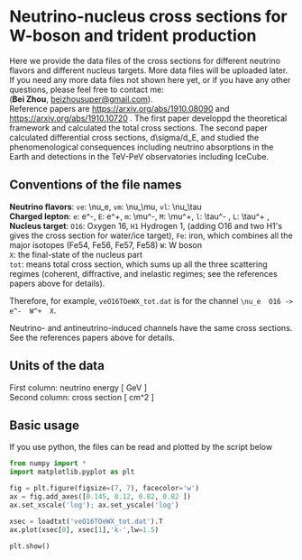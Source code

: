 # Neutrino-nucleus cross sections for W-boson and trident production
Here we provide the data files of the cross sections for different neutrino flavors and different nucleus targets. More data files will be uploaded later.   
If you need any more data files not shown here yet, or if you have any other questions, please feel free to contact me:  
    (**Bei Zhou**, beizhousuper@gmail.com).  
Reference papers are https://arxiv.org/abs/1910.08090 and https://arxiv.org/abs/1910.10720 . The first paper developpd the theoretical framework and calculated the total cross sections. The second paper calculated differential cross sections, d\sigma/d_E, and studied the phenomenological consequences including neutrino absorptions in the Earth and detections in the TeV-PeV observatories including IceCube.


## Conventions of the file names

**Neutrino flavors**: ``ve``: \nu_e,  ``vm``: \nu_\mu,   ``vl``: \nu_\tau   
**Charged lepton**: ``e``: e^-,  ``E``: e^+,  ``m``: \mu^-,  ``M``: \mu^+,  ``l``: \tau^- ,  ``L``: \tau^+ ,  
**Nucleus target**: ``O16``: Oxygen 16, ``H1`` Hydrogen 1, (adding O16 and two H1's gives the cross section for water/ice target), ``Fe``: iron, which combines all the major isotopes (Fe54, Fe56, Fe57, Fe58) 
``W``: W boson  
``X``: the final-state of the nucleus part  
``tot``: means total cross section, which sums up all the three scattering regimes (coherent, diffractive, and inelastic regimes; see the references papers above for details).  

Therefore, for example, ``veO16TOeWX_tot.dat`` is for the channel ``\nu_e  O16 -> e^-  W^+  X``.  

Neutrino- and antineutrino-induced channels have the same cross sections. See the references papers above for details.  


## Units of the data
First column: neutrino energy  [ GeV ]  
Second column: cross section  [ cm^2 ]


## Basic usage

If you use python, the files can be read and plotted by the script below  
```python
from numpy import *
import matplotlib.pyplot as plt

fig = plt.figure(figsize=(7, 7), facecolor='w')
ax = fig.add_axes([0.145, 0.12, 0.82, 0.82 ])
ax.set_xscale('log'); ax.set_yscale('log')

xsec = loadtxt('veO16TOeWX_tot.dat').T
ax.plot(xsec[0], xsec[1],'k-',lw=1.5)

plt.show()
```
